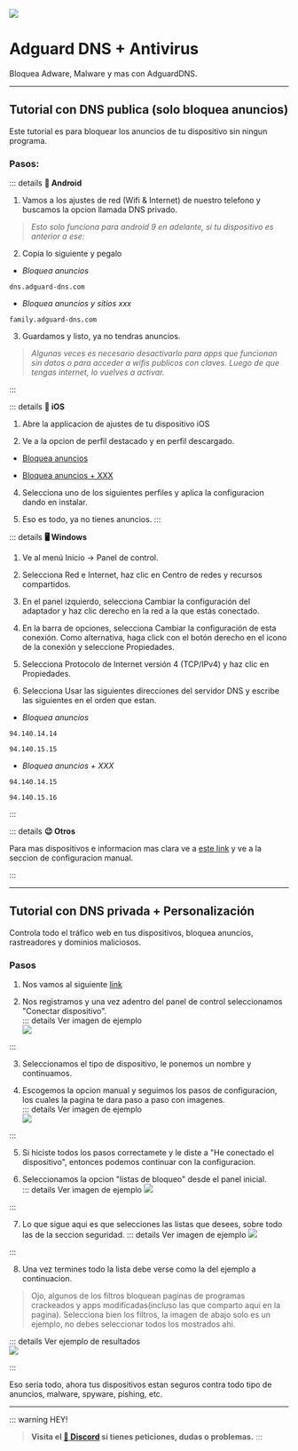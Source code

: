 ![](https://i.postimg.cc/vBwNjxJj/Adguard.png)
# Adguard DNS + Antivirus
Bloquea Adware, Malware y mas con AdguardDNS.

---

## Tutorial con DNS publica (solo bloquea anuncios)

Este tutorial es para bloquear los anuncios de tu dispositivo sin ningun programa.

### Pasos:

::: details **📱 Android**

1. Vamos a los ajustes de red (Wifi & Internet) de nuestro telefono y buscamos la opcion llamada DNS privado.
> *Esto solo funciona para android 9 en adelante, si tu dispositivo es anterior a ese:*

2. Copia lo siguiente y pegalo     
- *Bloquea anuncios*
``` 
dns.adguard-dns.com
```
- *Bloquea anuncios y sitios xxx*
```
family.adguard-dns.com
```

3. Guardamos y listo, ya no tendras anuncios.
> *Algunas veces es necesario desactivarlo para apps que funcionan sin datos o para acceder a wifis publicos con claves. Luego de que tengas internet, lo vuelves a activar.*

:::

::: details **📴 iOS**

1. Abre la applicacion de ajustes de tu dispositivo iOS

2. Ve a la opcion de perfil destacado y en perfil descargado.

- [Bloquea anuncios](https://github.com/NOIR-DexPrkr/dexco-files/raw/main/uploads/iOS%20cofig%20dns/adguard-dns.mobileconfig)

- [Bloquea anuncios + XXX](https://github.com/NOIR-DexPrkr/dexco-files/raw/main/uploads/iOS%20cofig%20dns/adguard-dns-family.mobileconfig)

4. Selecciona uno de los siguientes perfiles y aplica la configuracion dando en instalar.

5. Eso es todo, ya no tienes anuncios.
:::

::: details **🖥 Windows**

1. Ve al menú Inicio → Panel de control.

2. Selecciona Red e Internet, haz clic en Centro de redes y recursos compartidos.

3. En el panel izquierdo, selecciona Cambiar la configuración del adaptador y haz clic derecho en la red a la que estás conectado.

4. En la barra de opciones, selecciona Cambiar la configuración de esta conexión. Como alternativa, haga click con el botón derecho en el icono de la conexión y seleccione Propiedades.

5. Selecciona Protocolo de Internet versión 4 (TCP/IPv4) y haz clic en Propiedades.

6. Selecciona Usar las siguientes direcciones del servidor DNS y escribe las siguientes en el orden que estan.    
- *Bloquea anuncios*
```
94.140.14.14
```
```
94.140.15.15
``` 
- *Bloquea anuncios + XXX*
```
94.140.14.15
```
```
94.140.15.16
``` 
:::

::: details **😉 Otros**

Para mas dispositivos e informacion mas clara ve a [este link](https://adguard-dns.io/es/public-dns.html) y ve a la seccion de configuracion manual.

:::

---

## Tutorial con DNS privada + Personalización

Controla todo el tráfico web en tus dispositivos, bloquea anuncios, rastreadores y dominios maliciosos. 

### Pasos

1. Nos vamos al siguiente [link](https://adguard-dns.io/es/dashboard/auth)

2. Nos registramos y una vez adentro del panel de control seleccionamos "Conectar dispositivo".    
::: details Ver imagen de ejemplo     
![](https://i.postimg.cc/g0fQ82KS/2023-07-16-17-32-57.png)

:::

3. Seleccionamos el tipo de dispositivo, le ponemos un nombre y continuamos.      

4. Escogemos la opcion manual y seguimos los pasos de configuracion, los cuales la pagina te dara paso a paso con imagenes.     
::: details Ver imagen de ejemplo     
![](https://i.postimg.cc/RZZkz8FR/2023-07-16-17-38-53.png)

:::

5. Si hiciste todos los pasos correctamete y le diste a "He conectado el dispositivo", entonces podemos continuar con la configuracion.

6. Seleccionamos la opcion "listas de bloqueo" desde el panel inicial.     
::: details Ver imagen de ejemplo
![](https://i.postimg.cc/nhS6Vk9t/2023-07-16-17-43-43.png)

:::

7. Lo que sigue aqui es que selecciones las listas que desees, sobre todo las de la seccion seguridad.
::: details Ver imagen de ejemplo
![](https://i.postimg.cc/KYKC1Mt3/2023-07-16-17-45-09.png)

:::

8. Una vez termines todo la lista debe verse como la del ejemplo a continuacion.
> Ojo, algunos de los filtros bloquean paginas de programas crackeados y apps modificadas(incluso las que comparto aqui en la pagina). Selecciona bien los filtros, la imagen de abajo solo es un ejemplo, no debes seleccionar todos los mostrados ahi.

::: details Ver ejemplo de resultados      
![](https://i.postimg.cc/j5P9XYgs/2023-07-16-17-47-00.png)

:::

Eso seria todo, ahora tus dispositivos estan seguros contra todo tipo de anuncios, malware, spyware, pishing, etc.

---


::: warning HEY!
> **Visita el [🚀 Discord](https://discord.gg/hVKeY3uEru) si tienes peticiones, dudas o problemas.**
:::
